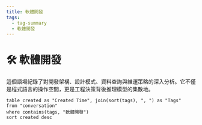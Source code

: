 ```yaml
---
title: 軟體開發
tags:
  - tag-summary
  - 軟體開發
---
```


# 🛠 軟體開發

這個語場紀錄了對開發架構、設計模式、資料查詢與維運策略的深入分析。它不僅是程式語言的操作空間，更是工程決策背後推理模型的集散地。

```dataview
table created as "Created Time", join(sort(tags), ", ") as "Tags"
from "conversation"
where contains(tags, "軟體開發")
sort created desc
```
